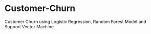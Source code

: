 # Customer-Churn
Customer Churn using Logistic Regression, Random Forest Model and Support Vector Machine
